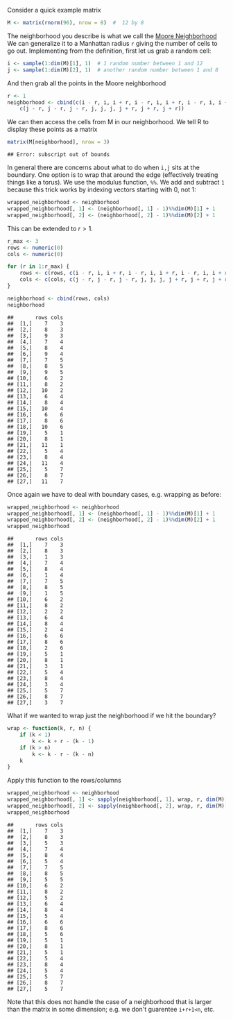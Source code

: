 

Consider a quick example matrix


```r
M <- matrix(rnorm(96), nrow = 8)  #  12 by 8
```


The neighborhood you describe is what we call the [Moore Neighborhood]()  We can generalize it to a Manhattan radius `r` giving the number of cells to go out.  Implementing from the definition, first let us grab a random cell:




```r
i <- sample(1:dim(M)[1], 1)  # 1 random number between 1 and 12
j <- sample(1:dim(M)[2], 1)  # another random number between 1 and 8
```


And then grab all the points in the Moore neighborhood 


```r
r <- 1
neighborhood <- cbind(c(i - r, i, i + r, i - r, i, i + r, i - r, i, i + r), 
    c(j - r, j - r, j - r, j, j, j, j + r, j + r, j + r))
```


We can then access the cells from M in our neighborhood.  We tell R to display these points as a matrix 


```r
matrix(M[neighborhood], nrow = 3)
```

```
## Error: subscript out of bounds
```


 In general there are concerns about what to do when `i,j` sits at the boundary.  One option is to wrap that around the edge (effectively treating things like a torus).  We use the modulus function, `%%`.  We add and subtract `1` because this trick works by indexing vectors starting with 0, not 1:


```r
wrapped_neighborhood <- neighborhood
wrapped_neighborhood[, 1] <- (neighborhood[, 1] - 1)%%dim(M)[1] + 1
wrapped_neighborhood[, 2] <- (neighborhood[, 2] - 1)%%dim(M)[2] + 1
```



This can be extended to $r > 1$. 


```r
r_max <- 3
rows <- numeric(0)
cols <- numeric(0)

for (r in 1:r_max) {
    rows <- c(rows, c(i - r, i, i + r, i - r, i, i + r, i - r, i, i + r))
    cols <- c(cols, c(j - r, j - r, j - r, j, j, j, j + r, j + r, j + r))
}

neighborhood <- cbind(rows, cols)
neighborhood
```

```
##       rows cols
##  [1,]    7    3
##  [2,]    8    3
##  [3,]    9    3
##  [4,]    7    4
##  [5,]    8    4
##  [6,]    9    4
##  [7,]    7    5
##  [8,]    8    5
##  [9,]    9    5
## [10,]    6    2
## [11,]    8    2
## [12,]   10    2
## [13,]    6    4
## [14,]    8    4
## [15,]   10    4
## [16,]    6    6
## [17,]    8    6
## [18,]   10    6
## [19,]    5    1
## [20,]    8    1
## [21,]   11    1
## [22,]    5    4
## [23,]    8    4
## [24,]   11    4
## [25,]    5    7
## [26,]    8    7
## [27,]   11    7
```


Once again we have to deal with boundary cases, e.g. wrapping as before:  


```r
wrapped_neighborhood <- neighborhood
wrapped_neighborhood[, 1] <- (neighborhood[, 1] - 1)%%dim(M)[1] + 1
wrapped_neighborhood[, 2] <- (neighborhood[, 2] - 1)%%dim(M)[2] + 1
wrapped_neighborhood
```

```
##       rows cols
##  [1,]    7    3
##  [2,]    8    3
##  [3,]    1    3
##  [4,]    7    4
##  [5,]    8    4
##  [6,]    1    4
##  [7,]    7    5
##  [8,]    8    5
##  [9,]    1    5
## [10,]    6    2
## [11,]    8    2
## [12,]    2    2
## [13,]    6    4
## [14,]    8    4
## [15,]    2    4
## [16,]    6    6
## [17,]    8    6
## [18,]    2    6
## [19,]    5    1
## [20,]    8    1
## [21,]    3    1
## [22,]    5    4
## [23,]    8    4
## [24,]    3    4
## [25,]    5    7
## [26,]    8    7
## [27,]    3    7
```




What if we wanted to wrap just the neighborhood if we hit the boundary?


```r
wrap <- function(k, r, n) {
    if (k < 1) 
        k <- k + r - (k - 1)
    if (k > n) 
        k <- k - r - (k - n)
    k
}
```


Apply this function to the rows/columns


```r
wrapped_neighborhood <- neighborhood
wrapped_neighborhood[, 1] <- sapply(neighborhood[, 1], wrap, r, dim(M)[1])
wrapped_neighborhood[, 2] <- sapply(neighborhood[, 2], wrap, r, dim(M)[2])
wrapped_neighborhood
```

```
##       rows cols
##  [1,]    7    3
##  [2,]    8    3
##  [3,]    5    3
##  [4,]    7    4
##  [5,]    8    4
##  [6,]    5    4
##  [7,]    7    5
##  [8,]    8    5
##  [9,]    5    5
## [10,]    6    2
## [11,]    8    2
## [12,]    5    2
## [13,]    6    4
## [14,]    8    4
## [15,]    5    4
## [16,]    6    6
## [17,]    8    6
## [18,]    5    6
## [19,]    5    1
## [20,]    8    1
## [21,]    5    1
## [22,]    5    4
## [23,]    8    4
## [24,]    5    4
## [25,]    5    7
## [26,]    8    7
## [27,]    5    7
```



Note that this does not handle the case of a neighborhood that is larger than the matrix in some dimension; e.g. we don't guarentee `i+r+1<n`, etc.  

